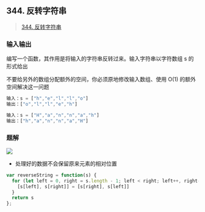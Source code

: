 ## 344. 反转字符串

> [344. 反转字符串](https://leetcode-cn.com/problems/reverse-string/)

### 输入输出

编写一个函数，其作用是将输入的字符串反转过来。输入字符串以字符数组 s 的形式给出

不要给另外的数组分配额外的空间，你必须原地修改输入数组、使用 O(1) 的额外空间解决这一问题

```js
输入：s = ["h","e","l","l","o"]
输出：["o","l","l","e","h"]
```

```js
输入：s = ["H","a","n","n","a","h"]
输出：["h","a","n","n","a","H"]
```

### 题解

![](https://gitee.com/lilyn/pic/raw/master/jslearn-img/双指针.png)

- 处理好的数据不会保留原来元素的相对位置

```js
var reverseString = function(s) {
  for (let left = 0, right = s.length - 1; left < right; left++, right--) {
    [s[left], s[right]] = [s[right], s[left]]
  }
  return s
};
```

